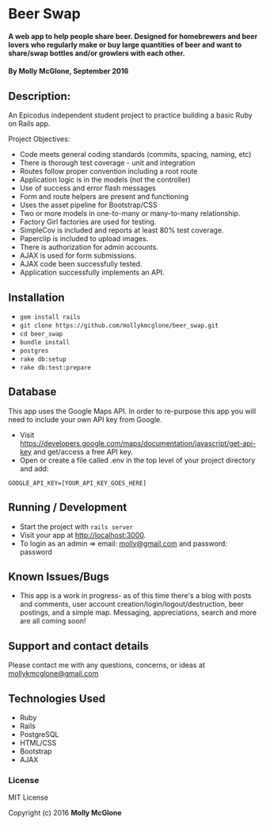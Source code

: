 # Beer Swap

#### A web app to help people share beer. Designed for homebrewers and beer lovers who regularly make or buy large quantities of beer and want to share/swap bottles and/or growlers with each other.

#### By Molly McGlone, September 2016

## Description:

An Epicodus independent student project to practice building a basic Ruby on Rails app.

Project Objectives:
* Code meets general coding standards (commits, spacing, naming, etc)
* There is thorough test coverage - unit and integration
* Routes follow proper convention including a root route
* Application logic is in the models (not the controller)
* Use of success and error flash messages
* Form and route helpers are present and functioning
* Uses the asset pipeline for Bootstrap/CSS
* Two or more models in one-to-many or many-to-many relationship.
* Factory Girl factories are used for testing.
* SimpleCov is included and reports at least 80% test coverage.
* Paperclip is included to upload images.
* There is authorization for admin accounts.
* AJAX is used for form submissions.
* AJAX code been successfully tested.
* Application successfully implements an API.

## Installation

* `gem install rails`
* `git clone https://github.com/mollykmcglone/beer_swap.git`
* `cd beer_swap`
* `bundle install`
* `postgres`
* `rake db:setup`
* `rake db:test:prepare`

## Database

This app uses the Google Maps API.  In order to re-purpose this app you will need to include your own API key from Google.
* Visit https://developers.google.com/maps/documentation/javascript/get-api-key and get/access a free API key.
* Open or create a file called .env in the top level of your project directory and add:
```
GOOGLE_API_KEY=[YOUR_API_KEY_GOES_HERE]
```

## Running / Development

* Start the project with `rails server`
* Visit your app at [http://localhost:3000](http://localhost:3000).
* To login as an admin => email: molly@gmail.com and password: password

## Known Issues/Bugs

* This app is a work in progress- as of this time there's a blog with posts and comments, user account creation/login/logout/destruction, beer postings, and a simple map.  Messaging, appreciations, search and more are all coming soon!

## Support and contact details

Please contact me with any questions, concerns, or ideas at mollykmcglone@gmail.com

## Technologies Used

* Ruby
* Rails
* PostgreSQL
* HTML/CSS
* Bootstrap
* AJAX

### License

MIT License

Copyright (c) 2016  **Molly McGlone**

